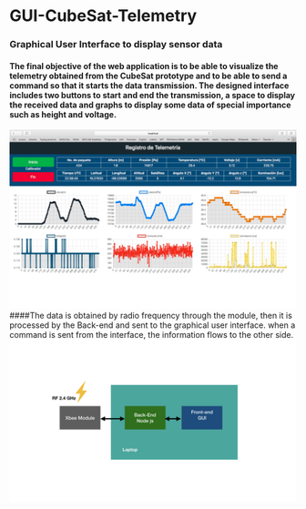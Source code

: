 # **GUI-CubeSat-Telemetry**
### Graphical User Interface to display sensor data 
#### The final objective of the web application is to be able to visualize the telemetry obtained from the CubeSat prototype and to be able to send a command so that it starts the data transmission. The designed interface includes two buttons to start and end the transmission, a space to display the received data and graphs to display some data of special importance such as height and voltage.
<img src="public/Captura de pantalla 2020-06-19 a la(s) 17.41.15.png" >
####The data is obtained by radio frequency through the module, then it is processed by the Back-end and sent to the graphical user interface. when a command is sent from the interface, the information flows to the other side.
<img src="public/GUI.001.png" >
